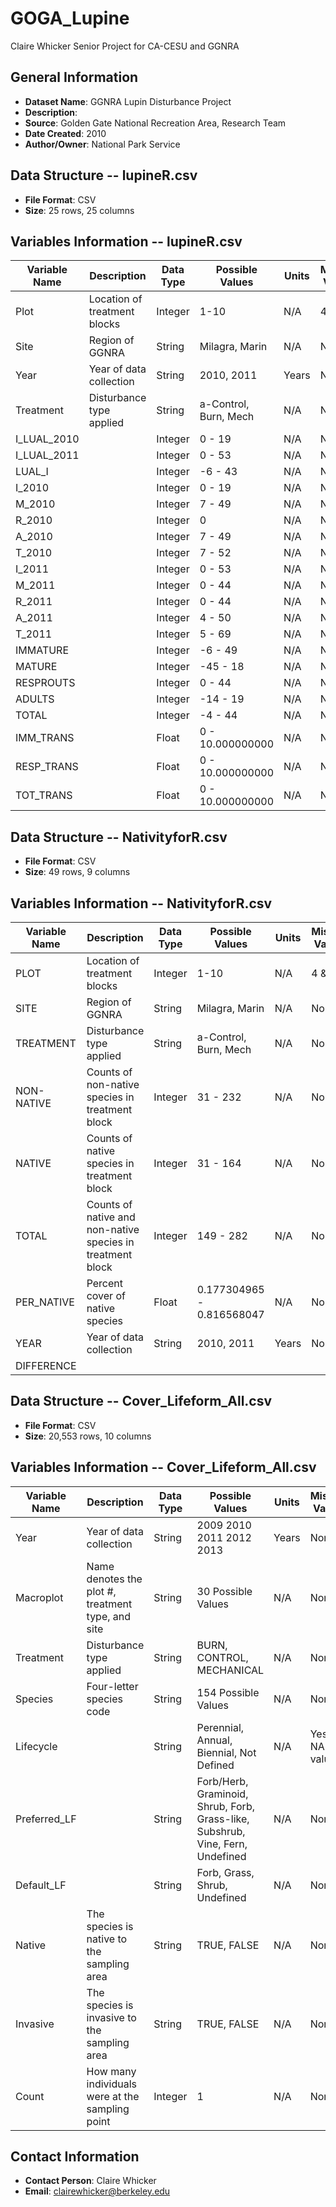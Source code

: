 # GOGA_Lupine

Claire Whicker Senior Project for CA-CESU and GGNRA

## General Information
- **Dataset Name**: GGNRA Lupin Disturbance Project
- **Description**: 
- **Source**: Golden Gate National Recreation Area, Research Team
- **Date Created**: 2010
- **Author/Owner**: National Park Service

## Data Structure -- lupineR.csv
- **File Format**: CSV
- **Size**: 25 rows, 25 columns

## Variables Information -- lupineR.csv
| Variable Name  | Description                              | Data Type | Possible Values       | Units | Missing Values |
|----------------|------------------------------------------|-----------|-----------------------|-------|----------------|
| Plot           | Location of treatment blocks             | Integer   | 1-10                  | N/A   | 4 & 5 ?        |
| Site           | Region of GGNRA                          | String    | Milagra, Marin        | N/A   | None           |
| Year           | Year of data collection                  | String    | 2010, 2011            | Years | None           |
| Treatment      | Disturbance type applied                 | String    | a-Control, Burn, Mech | N/A   | None           |
| I_LUAL_2010    | | Integer | 0 - 19 | N/A | None |
| I_LUAL_2011    | | Integer | 0 - 53 | N/A | None |
| LUAL_I         | | Integer | -6 - 43 | N/A | None |
| I_2010         | | Integer | 0 - 19 | N/A | None |
| M_2010         | | Integer | 7 - 49 | N/A | None |
| R_2010         | | Integer | 0 | N/A | None |
| A_2010         | | Integer | 7 - 49 | N/A | None |
| T_2010         | | Integer | 7 - 52 | N/A | None |
| I_2011         | | Integer | 0 - 53 | N/A | None |
| M_2011         | | Integer | 0 - 44 | N/A | None |
| R_2011         | | Integer | 0 - 44 | N/A | None |
| A_2011         | | Integer | 4 - 50 | N/A | None |
| T_2011         | | Integer | 5 - 69 | N/A | None |
| IMMATURE       | | Integer | -6 - 49 | N/A | None |
| MATURE         | | Integer | -45 - 18 | N/A | None |
| RESPROUTS      | | Integer | 0 - 44 | N/A | None |
| ADULTS         | | Integer | -14 - 19 | N/A | None |
| TOTAL          | | Integer | -4 - 44 | N/A | None |
| IMM_TRANS      | | Float | 0 - 10.000000000 | N/A | None |
| RESP_TRANS     | | Float | 0 - 10.000000000 | N/A | None |
| TOT_TRANS      | | Float | 0 - 10.000000000 | N/A | None |

## Data Structure -- NativityforR.csv
- **File Format**: CSV
- **Size**: 49 rows, 9 columns

## Variables Information -- NativityforR.csv
| Variable Name  | Description                               | Data Type | Possible Values       | Units  | Missing Values |
|----------------|-------------------------------------------|-----------|-----------------------|--------|----------------|
| PLOT           | Location of treatment blocks              | Integer   | 1-10                  | N/A    | 4 & 5 ?        |
| SITE           | Region of GGNRA                           | String    | Milagra, Marin        | N/A    | None           |
| TREATMENT      | Disturbance type applied                  | String    | a-Control, Burn, Mech | N/A    | None           |
| NON-NATIVE     | Counts of non-native species in treatment block | Integer | 31 - 232          | N/A    | None           |
| NATIVE         | Counts of native species in treatment block | Integer | 31 - 164              | N/A    | None           |
| TOTAL          | Counts of native and non-native species in treatment block | Integer | 149 - 282 | N/A | None           |
| PER_NATIVE     | Percent cover of native species           | Float     | 0.177304965 - 0.816568047 | N/A | None          |
| YEAR           | Year of data collection                   | String    | 2010, 2011            | Years | None            |
| DIFFERENCE     | 

## Data Structure -- Cover_Lifeform_All.csv
- **File Format**: CSV
- **Size**: 20,553 rows, 10 columns

## Variables Information -- Cover_Lifeform_All.csv
| Variable Name  | Description                               | Data Type | Possible Values       | Units  | Missing Values |
|----------------|-------------------------------------------|-----------|-----------------------|--------|----------------|
| Year           | Year of data collection | String | 2009 2010 2011 2012 2013 | Years | None |
| Macroplot      | Name denotes the plot #, treatment type, and site | String | 30 Possible Values | N/A | None |
| Treatment      | Disturbance type applied | String | BURN, CONTROL, MECHANICAL | N/A | None |
| Species        | Four-letter species code | String | 154 Possible Values | N/A | None |
| Lifecycle      |  | String | Perennial, Annual, Biennial, Not Defined | N/A | Yes (26 NA values) |
| Preferred_LF   |  | String | Forb/Herb, Graminoid, Shrub, Forb, Grass-like, Subshrub, Vine, Fern, Undefined | N/A | None |
| Default_LF     |  | String | Forb, Grass, Shrub, Undefined | N/A | None |
| Native         | The species is native to the sampling area | String | TRUE, FALSE | N/A | None |    
| Invasive       | The species is invasive to the sampling area | String | TRUE, FALSE | N/A | None | 
| Count          | How many individuals were at the sampling point | Integer | 1 | N/A | None | 


## Contact Information
- **Contact Person**: Claire Whicker
- **Email**: clairewhicker@berkeley.edu


